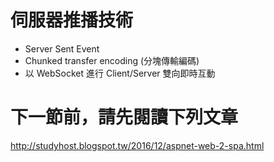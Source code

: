 # 伺服器推播技術
  - Server Sent Event 
  - Chunked transfer encoding (分塊傳輸編碼) 
  - 以 WebSocket 進行 Client/Server 雙向即時互動 

# 下一節前，請先閱讀下列文章
http://studyhost.blogspot.tw/2016/12/aspnet-web-2-spa.html

